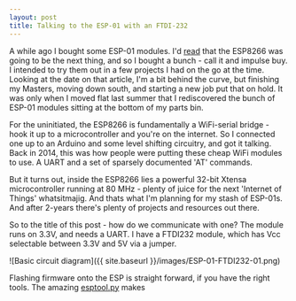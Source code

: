 ```yaml
---
layout: post
title: Talking to the ESP-01 with an FTDI-232
---
```


A while ago I bought some ESP-01 modules. I'd [read](https://hackaday.com/2014/08/26/new-chip-alert-the-esp8266-wifi-module-its-5/) that the ESP8266 was going to be the next thing, and so I bought a bunch - call it and impulse buy. I intended to try them out in a few projects I had on the go at the time. Looking at the date on that article, I'm a bit behind the curve, but finishing my Masters, moving down south, and starting a new job put that on hold. It was only when I moved flat last summer that I rediscovered the bunch of ESP-01 modules sitting at the bottom of my parts bin. 


For the uninitiated, the ESP8266 is fundamentally a WiFi-serial bridge - hook it up to a microcontroller and you're on the internet. So I connected one up to an Arduino and some level shifting circuitry, and got it talking. Back in 2014, this was how people were putting these cheap WiFi modules to use. A UART and a set of sparsely documented 'AT' commands.


But it turns out, inside the ESP8266 lies a powerful 32-bit Xtensa microcontroller running at 80 MHz - plenty of juice for the next 'Internet of Things' whatsitmajig. And thats what I'm planning for my stash of ESP-01s. And after 2-years there's plenty of projects and resources out there.


So to the title of this post - how do we communicate with one? The module runs on 3.3V, and needs a UART. I have a FTDI232 module, which has Vcc selectable between 3.3V and 5V via a jumper. 


![Basic circuit diagram]({{ site.baseurl }}/images/ESP-01-FTDI232-01.png)


Flashing firmware onto the ESP is straight forward, if you have the right tools. The amazing [esptool.py]() makes 